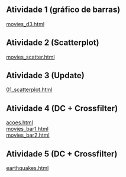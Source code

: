 ## Atividade 1 (gráfico de barras)
[movies_d3.html](d3_intro/movies_d3.html)<br>

## Atividade 2 (Scatterplot)
[movies_scatter.html](d3_scale/movies_scatter.html)<br>

## Atividade 3 (Update)
[01_scatterplot.html](d3_update/01_scatterplot.html)<br>

## Atividade 4 (DC + Crossfilter)
[acoes.html](d3_crossfilter/acoes.html)<br>
[movies_bar1.html](d3_crossfilter/movies_bar1.html)<br>
[movies_bar2.html](d3_crossfilter/movies_bar2.html)<br>

## Atividade 5 (DC + Crossfilter)
[earthquakes.html](d3_crossfilter_2/earthquakes.html)<br>
